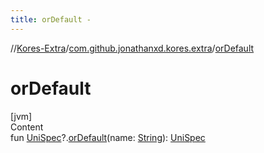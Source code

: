 ```yaml
---
title: orDefault -
---
```

//[Kores-Extra](../../index.md)/[com.github.jonathanxd.kores.extra](index.md)/[orDefault](or-default.md)



# orDefault  
[jvm]  
Content  
fun [UniSpec](-uni-spec/index.md)?.[orDefault](or-default.md)(name: [String](https://kotlinlang.org/api/latest/jvm/stdlib/kotlin/-string/index.html)): [UniSpec](-uni-spec/index.md)  



